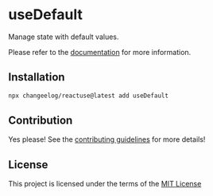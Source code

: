 # useDefault

Manage state with default values.

Please refer to the [documentation](#) for more information.

## Installation

```bash
npx changeelog/reactuse@latest add useDefault
```

## Contribution

Yes please! See the [contributing guidelines](/CONTRIBUTING.md) for more details!

## License

This project is licensed under the terms of the [MIT License](/LICENSE)

